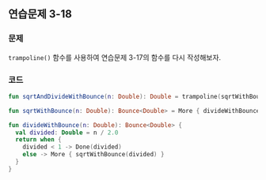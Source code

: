 ## 연습문제 3-18

### 문제

`trampoline()` 함수를 사용하여 연습문제 3-17의 함수를 다시 작성해보자.

### 코드

```kotlin
fun sqrtAndDivideWithBounce(n: Double): Double = trampoline(sqrtWithBounce(n))

fun sqrtWithBounce(n: Double): Bounce<Double> = More { divideWithBounce(Math.sqrt(n)) }

fun divideWithBounce(n: Double): Bounce<Double> {
  val divided: Double = n / 2.0
  return when {
    divided < 1 -> Done(divided)
    else -> More { sqrtWithBounce(divided) }
  }
}
```
